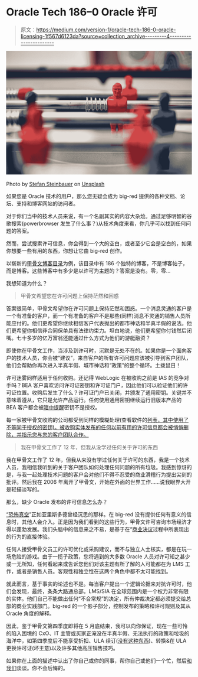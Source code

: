 # Oracle Tech 186–0 Oracle 许可

> 原文：<https://medium.com/version-1/oracle-tech-186-0-oracle-licensing-1f567d6123da?source=collection_archive---------4----------------------->

![](img/bef6da5a5a38fc71c63f2d4940b98307.png)

Photo by [Stefan Steinbauer](https://unsplash.com/@usinglight?utm_source=medium&utm_medium=referral) on [Unsplash](https://unsplash.com?utm_source=medium&utm_medium=referral)

如果您是 Oracle 技术的用户，那么您无疑会成为 big-red 提供的各种文档、论坛、支持和博客网站的访问者。

对于你们当中的技术人员来说，有一个名副其实的内容大杂烩。通过足够明智的谷歌搜索(powerbrowser 发生了什么事？)从技术角度来看，你几乎可以找到任何问题的答案。

然而，尝试搜索许可信息，你会得到一个大的空白，或者至少它会是空白的，如果你想要一些有用的东西，你想让它由 big-red 创作。

以崭新的[甲骨文博客目录](https://blogs.oracle.com/blogdirectory)为例，该目录中有 186 个独特的博客，不是博客帖子，而是博客。这些博客中有多少是以许可为主题的？答案是没有。零，零…

我想知道为什么？

> 甲骨文希望您在许可问题上保持茫然和困惑

答案很简单，甲骨文希望你在许可问题上保持茫然和困惑。一个消息灵通的客户是一个有准备的客户，而一个有准备的客户不是那些(同样)消息不灵通的销售人员所能应付的。他们更希望你继续相信客户代表抛出的都市神话和半真半假的说法。他们更希望你相信非合同保单具有法律约束力。坦白地说，他们更希望你付钱然后闭嘴。七十多岁的亿万富翁还能通过什么方式为他们的游艇融资？

即使你在甲骨文工作，当涉及到许可时，沉默是无处不在的。如果你是一个面向客户的技术人员，你会被“建议”，来自客户的所有许可问题应该被引导到客户团队，他们会帮助你再次进入半真半假、城市神话和“政策”的整个循环。土拨鼠日！

许可迷雾同样适用于任何收购。还记得 WebLogic 在被收购之前是 IAS 的竞争对手吗？BEA 客户喜欢访问许可证密钥和许可证门户，因此他们可以验证他们的许可证位置。收购后发生了什么？许可证门户已关闭，并颁发了通用密钥。关键并不意味着遵从，它只是允许产品运行。任何使用通用密钥继续运行旧版本产品的 BEA 客户都会被[暗中提醒](http://www.oracle.com/us/support/licensecodes/bea/index.html)密钥不是授权。

每一家被甲骨文收购的公司都受到同样的模糊处理(查看软件的[列表，其中使用了不等同于授权的密钥)。被收购实体发布的任何以前有用的许可信息都会被悄悄删除，并指示您与您的客户团队合作。](http://www.oracle.com/us/support/licensecodes/index.html)

> 我在甲骨文工作了 12 年，但我从没学过任何关于许可的东西

我在甲骨文工作了 12 年，但我从来没有学过任何关于许可的东西，我是一个技术人员，我相信我听到的关于客户团队如何处理任何问题的所有垃圾。我感到惊讶的是，与我一起处理技术问题的客户会对他们不得不忍受的商业滑稽行为提出尖刻的批评。然后我在 2006 年离开了甲骨文，开始在外面的世界工作……说我眼界大开是轻描淡写的。

那么，缺少 Oracle 发布的许可信息怎么办？

[“恐怖真空](https://en.wikipedia.org/wiki/Horror_vacui_%28physics%29)”正如亚里斯多德曾经沉思的那样。在 big-red 没有提供任何有意义的信息时，其他人会介入。正是因为我们看到的这些行为，甲骨文许可咨询市场经济才得以蓬勃发展。我们头脑中的信息来之不易，是基于在“[商业决议](https://www.linkedin.com/pulse/when-audit-jason-pepper/)过程中所表现出的行为的直接体验。

任何人接受甲骨文员工的许可优化或采购建议，而不与独立人士核实，都是在玩一场危险的游戏。由于一揽子政策，您将遇到的大多数 Oracle 人员对许可知之甚少或一无所知，任何看起来或告诉您他们对该主题有所了解的人可能都在为 LMS 工作，或者是销售人员。客观性和独立性在这两个角色中都不太可能找到。

就此而言，基于事实的论述也不是。每当客户提出一个逻辑论据来对抗许可时，他们会发现，最终，条条大路通总部。LMS/SIA 在全球范围内是一个权力非常有限的实体。他们自己不能做出任何“不合常规”的决定，所有仲裁决定都必须提交给总部的商业实践部门。big-red 的一个影子部分，控制发布的策略和许可规则及其从 Oracle 角度的解释。

因此，鉴于甲骨文第四季度即将在 5 月底结束，我可以向你保证，现在一些可怜的陷入困境的 CxO、IT 主管或买家正淹没在半真半假、无法执行的政策和垃圾的海洋中，如第四季度后不能享受折扣、ULA 续订([没有这种东西](https://www.version1.com/making-sense-of-oracle-technology-enterprise-agreements/))、转换&在 ULA 更换许可证(坏主意)以及许多其他高压销售技巧。

如果你在上面的描述中认出了你自己或你的同事，帮你自己或他们一个忙，然后[和我们](https://www.version1.com/it-service/software-asset-management/oracle-license-optimisation/)谈谈。你不会后悔的。